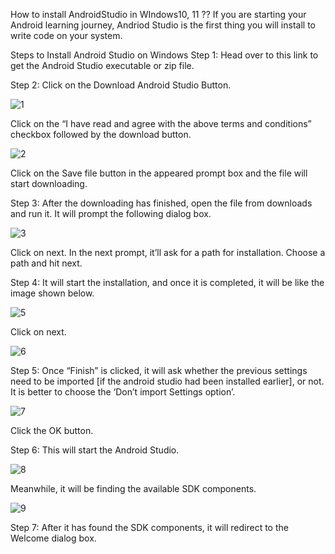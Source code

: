 How to install AndroidStudio in WIndows10, 11 ??
If you are starting your Android learning journey, Andriod Studio is the first thing you will install to write code on your system. 

Steps to Install Android Studio on Windows
Step 1: Head over to this link to get the Android Studio executable or zip file. 

Step 2: Click on the Download Android Studio Button. 

![1](https://github.com/user-attachments/assets/5a6893f9-2db2-4472-b57c-da94336cd8c8)

Click on the “I have read and agree with the above terms and conditions” checkbox followed by the download button.

![2](https://github.com/user-attachments/assets/ca7f9fa1-0f44-4f8b-b042-d35e00e54f07)

Click on the Save file button in the appeared prompt box and the file will start downloading. 

Step 3: After the downloading has finished, open the file from downloads and run it. It will prompt the following dialog box. 

![3](https://github.com/user-attachments/assets/5dee9936-30e6-4aa2-bd25-eaa2ecb55f7b)

Click on next. In the next prompt, it’ll ask for a path for installation. Choose a path and hit next. 

Step 4: It will start the installation, and once it is completed, it will be like the image shown below. 

![5](https://github.com/user-attachments/assets/03f5d140-31b6-4efe-9575-d08f03684c1e)

Click on next.

![6](https://github.com/user-attachments/assets/6a228603-c00a-47da-ac12-f55be094b75a)

Step 5: Once “Finish” is clicked, it will ask whether the previous settings need to be imported [if the android studio had been installed earlier], or not.
It is better to choose the ‘Don’t import Settings option’. 

![7](https://github.com/user-attachments/assets/b10e22e3-2ec9-4907-a78d-862eda8b6759)

Click the OK button. 

Step 6: This will start the Android Studio. 

![8](https://github.com/user-attachments/assets/acef8058-9df4-46dd-b3c0-ed2a5d69b931)

Meanwhile, it will be finding the available SDK components.

![9](https://github.com/user-attachments/assets/e88f6179-33c1-4a04-ae4d-58e88cc0783b)

Step 7: After it has found the SDK components, it will redirect to the Welcome dialog box. 








